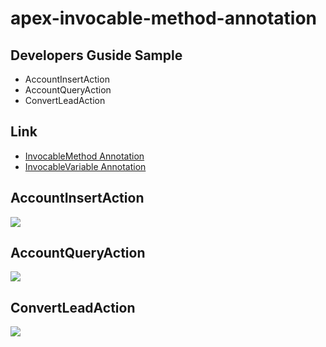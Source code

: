 # apex-invocable-method-annotation
## Developers Guside Sample
- AccountInsertAction
- AccountQueryAction
- ConvertLeadAction

## Link
- <a href="https://www.salesforce.com/us/developer/docs/apexcode/Content/apex_classes_annotation_InvocableMethod.htm" target="_blank">InvocableMethod Annotation</a>
- <a href="https://www.salesforce.com/us/developer/docs/apexcode/Content/apex_classes_annotation_InvocableVariable.htm" target="_blank">InvocableVariable Annotation</a>

## AccountInsertAction
<img src="http://f.st-hatena.com/images/fotolife/t/tyoshikawa1106/20150303/20150303074827.png" />

## AccountQueryAction
<img src="http://f.st-hatena.com/images/fotolife/t/tyoshikawa1106/20150303/20150303074826.png" />

## ConvertLeadAction
<img src="http://f.st-hatena.com/images/fotolife/t/tyoshikawa1106/20150303/20150303074828.png" />
